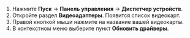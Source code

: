 1. Нажмите **Пуск** → **Панель управления** → **Диспетчер устройств**.
1. Откройте раздел **Видеоадаптеры**. Появится список видеокарт.
1. Правой кнопкой мыши нажмите на название вашей видеокарты.
1. В контекстном меню выберите пункт **Обновить драйверы**.